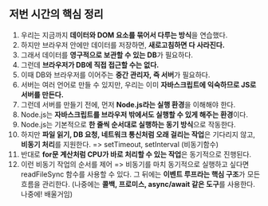 ## 저번 시간의 핵심 정리

1. 우리는 지금까지 **데이터와 DOM 요소를 묶어서 다루는 방식**을 연습했다.
2. 하지만 브라우저 안에만 데이터를 저장하면, **새로고침하면 다 사라진다.**
3. 그래서 데이터를 **영구적으로 보관할 수 있는 DB**가 필요하다.
4. 그런데 **브라우저가 DB에 직접 접근할 수는 없다.**
5. 이때 DB와 브라우저를 이어주는 **중간 관리자, 즉 서버**가 필요하다.
6. 서버는 여러 언어로 만들 수 있지만, 우리는 이미 **자바스크립트에 익숙하므로 JS로 서버를 만든다.**
7. 그런데 서버를 만들기 전에, 먼저 **Node.js라는 실행 환경**을 이해해야 한다.
8. Node.js는 **자바스크립트를 브라우저 밖에서도 실행할 수 있게 해주는 환경**이다.
9. Node.js는 기본적으로 **한 줄씩 순서대로 실행하는 동기 방식**으로 작동한다.
10. 하지만 **파일 읽기, DB 요청, 네트워크 통신처럼 오래 걸리는 작업**은 기다리지 않고, **비동기 처리**를 지원한다. => setTimeout, setInterval (비동기함수)
11. 반대로 **for문 계산처럼 CPU가 바로 처리할 수 있는 작업**은 동기적으로 진행된다.
12. 이런 비동기 작업의 순서를 제어 => 비동기를 마치 동기적으로 실행하고 싶다면 readFileSync 함수를 사용할 수 있다.
    그 뒤에는 **이벤트 루프라는 핵심 구조**가 모든 흐름을 관리한다.
    (나중에는 **콜백, 프로미스, async/await 같은 도구**를 사용한다. 나중에! 배울거임)

